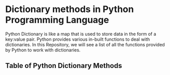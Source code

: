 # Dictionary methods in Python Programming Language

Python Dictionary is like a map that is used to store data in the form of a key:value pair. Python provides various in-built functions to deal with dictionaries. In this Repository, we will see a list of all the functions provided by Python to work with dictionaries.

## Table of Python Dictionary Methods